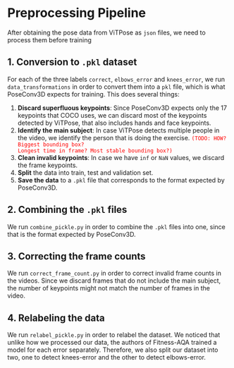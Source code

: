 # Preprocessing Pipeline
After obtaining the pose data from ViTPose as `json` files, we need to process them before training

## 1. Conversion to `.pkl` dataset
For each of the three labels `correct`, `elbows_error` and `knees_error`, we run `data_transformations` in order to convert them into a `pkl` file, which is what PoseConv3D expects for training.
This does several things:
1. **Discard superfluous keypoints**: Since PoseConv3D expects only the 17 keypoints that COCO uses, we can discard most of the keypoints detected by ViTPose, that also includes hands and face keypoints.
2. **Identify the main subject**: In case ViTPose detects multiple people in the video, we identify the person that is doing the exercise. <code style="color : red">(TODO: HOW? Biggest bounding box? Longest time in frame? Most stable bounding box?)</code>
3. **Clean invalid keypoints**: In case we have `inf` or `NaN` values, we discard the frame keypoints.
3. **Split** the data into train, test and validation set.
4. **Save the data** to a `.pkl` file that corresponds to the format expected by PoseConv3D.

## 2. Combining the `.pkl` files
We run `combine_pickle.py` in order to combine the `.pkl` files into one, since that is the format expected by PoseConv3D.

## 3. Correcting the frame counts
We run `correct_frame_count.py` in order to correct invalid frame counts in the videos.
Since we discard frames that do not include the main subject, the number of keypoints might not match the number of frames in the video.

## 4. Relabeling the data
We run `relabel_pickle.py` in order to relabel the dataset.
We noticed that unlike how we processed our data, the authors of Fitness-AQA trained a model for each error separately.
Therefore, we also split our dataset into two, one to detect knees-error and the other to detect elbows-error.